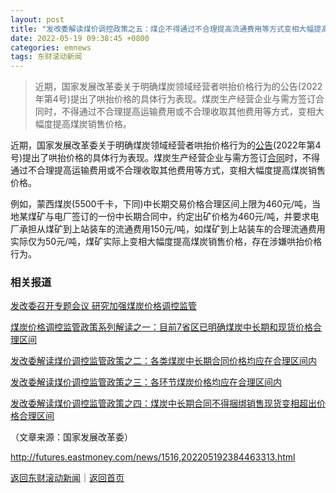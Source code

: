 ```yaml
---
layout: post
title: "发改委解读煤价调控政策之五：煤企不得通过不合理提高流通费用等方式变相大幅提高售价"
date: 2022-05-19 09:38:45 +0800
categories: emnews
tags: 东财滚动新闻
---
```

> 近期，国家发展改革委关于明确煤炭领域经营者哄抬价格行为的公告(2022年第4号)提出了哄抬价格的具体行为表现。煤炭生产经营企业与需方签订合同时，不得通过不合理提高运输费用或不合理收取其他费用等方式，变相大幅度提高煤炭销售价格。

<p>近期，国家发展改革委关于明确煤炭领域经营者哄抬价格行为的<span id="Info.3332"><a href="http://data.eastmoney.com/notices/" class="infokey">公告</a></span>(2022年第4号)提出了哄抬价格的具体行为表现。煤炭生产经营企业与需方签订<span id="Info.3300"><a href="http://data.eastmoney.com/zdht/" class="infokey">合同</a></span>时，不得通过不合理提高运输费用或不合理收取其他费用等方式，变相大幅度提高煤炭销售价格。</p><p>例如，蒙西煤炭(5500千卡，下同)中长期交易价格合理区间上限为460元/吨，当地某煤矿与电厂签订的一份中长期合同中，约定出矿价格为460元/吨，并要求电厂承担从煤矿到上站装车的流通费用150元/吨，如煤矿到上站装车的合理流通费用实际仅为50元/吨，煤矿实际上变相大幅度提高煤炭销售价格，存在涉嫌哄抬价格行为。</p><h3 class="emh3">相关报道</h3><p><a href="https://finance.eastmoney.com/a/202205062370710073.html">发改委召开专题会议 研究加强煤炭价格调控监管</a></p><p><a href="https://futures.eastmoney.com/a/202205092372710064.html" textvalue="煤炭价格调控监管政策系列解读之一：目前7省区已明确煤炭中长期和现货价格合理区间">煤炭价格调控监管政策系列解读之一：目前7省区已明确煤炭中长期和现货价格合理区间</a> </p><p><a href="https://futures.eastmoney.com/a/202205112375557565.html">发改委解读煤价调控监管政策之二：各类煤炭中长期合同价格均应在合理区间内</a></p><p><a href="https://futures.eastmoney.com/a/202205122376867991.html">发改委解读煤价调控监管政策之三：各环节煤炭价格均应在合理区间内</a><br /></p><p><a href="https://futures.eastmoney.com/a/202205162380054039.html">发改委解读煤价调控监管政策之四：煤炭中长期合同不得捆绑销售现货变相超出价格合理区间</a></p><p class="em_media">（文章来源：国家发展改革委）</p>

<http://futures.eastmoney.com/news/1516,202205192384463313.html>

[返回东财滚动新闻](//finews.withounder.com/emnews/)｜[返回首页](//finews.withounder.com/)